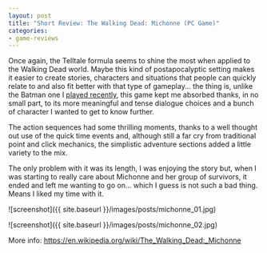 ```yaml
---
layout: post
title: "Short Review: The Walking Dead: Michonne (PC Game)"
categories:
- game-reviews
---
```


<p>
Once again, the Telltale formula seems to shine the most when applied to the Walking Dead world. Maybe this kind of postapocalyptic setting makes it easier to create stories, characters and situations that people can quickly relate to and also fit better with that type of gameplay... the thing is, unlike the Batman one I <a href='https://blog.binarynonsense.com/2020/10/19/short-review-batman-telltale-pc/'>played recently</a>, this game kept me absorbed thanks, in no small part, to its more meaningful and tense dialogue choices and a bunch of character I wanted to get to know further. 
</p>
<p>
The action sequences had some thrilling moments, thanks to a well thought out use of the quick time events and, although still a far cry from traditional point and click mechanics, the simplistic adventure sections added a little variety to the mix.
</p>
<p>
The only problem with it was its length, I was enjoying the story but, when I was starting to really care about Michonne and her group of survivors, it ended and left me wanting to go on... which I guess is not such a bad thing. Means I liked my time with it.
</p>


![screenshot]({{ site.baseurl }}/images/posts/michonne_01.jpg)

![screenshot]({{ site.baseurl }}/images/posts/michonne_02.jpg)


<p>More info: <a href="https://en.wikipedia.org/wiki/The_Walking_Dead:_Michonne">https://en.wikipedia.org/wiki/The_Walking_Dead:_Michonne</a><p>
